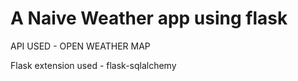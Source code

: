 # A Naive Weather app using flask 

API USED - OPEN WEATHER MAP


Flask extension used - flask-sqlalchemy
